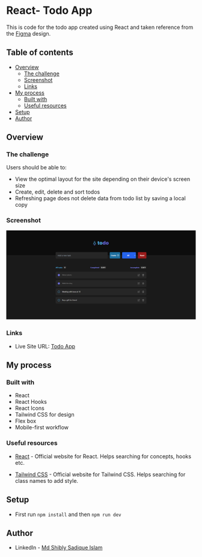 # React- Todo App

This is code for the todo app created using React and taken reference from the [Figma](https://www.figma.com/file/TPpfCmc2zp61ww6SWGnOgd/ToDo-Tutorial?node-id=101%3A98&t=k6oKZ03bIx9zx0Ti-0) design.

## Table of contents

- [Overview](#overview)
  - [The challenge](#the-challenge)
  - [Screenshot](#screenshot)
  - [Links](#links)
- [My process](#my-process)
  - [Built with](#built-with)
  - [Useful resources](#useful-resources)
- [Setup](#setup)
- [Author](#author)

## Overview

### The challenge

Users should be able to:

- View the optimal layout for the site depending on their device's screen size
- Create, edit, delete and sort todos
- Refreshing page does not delete data from todo list by saving a local copy

### Screenshot

![](./design/desktop-preview.png)

### Links

- Live Site URL: [Todo App](https://shibly-todo.netlify.app)

## My process

### Built with

- React
- React Hooks
- React Icons
- Tailwind CSS for design
- Flex box
- Mobile-first workflow

### Useful resources

- [React](https://reactjs.org/docs/getting-started.html) - Official website for React. Helps searching for concepts, hooks etc.

- [Tailwind CSS](https://tailwindcss.com/docs/installation) - Official website for Tailwind CSS. Helps searching for class names to add style.

## Setup

- First run `npm install` and then `npm run dev`

## Author

- LinkedIn - [Md Shibly Sadique Islam](https://www.linkedin.com/in/md-shibly-sadique-islam-092a10203/)
